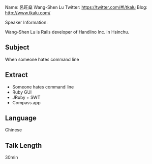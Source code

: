 Name: 呂旺燊 Wang-Shen Lu
Twitter: https://twitter.com/#!/tkalu
Blog: http://www.tkalu.com/

Speaker Information:

Wang-Shen Lu is Rails developer of Handlino Inc. in Hsinchu. 

## Subject

When someone hates command line

## Extract

* Someone hates command line
* Ruby GUI 
* JRuby + SWT 
* Compass.app

## Language

Chinese

## Talk Length

30min